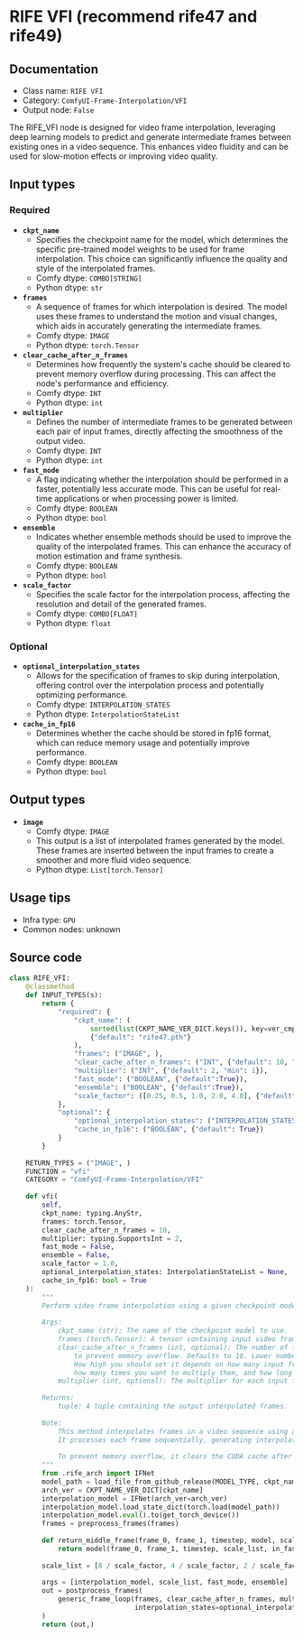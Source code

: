 # RIFE VFI (recommend rife47 and rife49)
## Documentation
- Class name: `RIFE VFI`
- Category: `ComfyUI-Frame-Interpolation/VFI`
- Output node: `False`

The RIFE_VFI node is designed for video frame interpolation, leveraging deep learning models to predict and generate intermediate frames between existing ones in a video sequence. This enhances video fluidity and can be used for slow-motion effects or improving video quality.
## Input types
### Required
- **`ckpt_name`**
    - Specifies the checkpoint name for the model, which determines the specific pre-trained model weights to be used for frame interpolation. This choice can significantly influence the quality and style of the interpolated frames.
    - Comfy dtype: `COMBO[STRING]`
    - Python dtype: `str`
- **`frames`**
    - A sequence of frames for which interpolation is desired. The model uses these frames to understand the motion and visual changes, which aids in accurately generating the intermediate frames.
    - Comfy dtype: `IMAGE`
    - Python dtype: `torch.Tensor`
- **`clear_cache_after_n_frames`**
    - Determines how frequently the system's cache should be cleared to prevent memory overflow during processing. This can affect the node's performance and efficiency.
    - Comfy dtype: `INT`
    - Python dtype: `int`
- **`multiplier`**
    - Defines the number of intermediate frames to be generated between each pair of input frames, directly affecting the smoothness of the output video.
    - Comfy dtype: `INT`
    - Python dtype: `int`
- **`fast_mode`**
    - A flag indicating whether the interpolation should be performed in a faster, potentially less accurate mode. This can be useful for real-time applications or when processing power is limited.
    - Comfy dtype: `BOOLEAN`
    - Python dtype: `bool`
- **`ensemble`**
    - Indicates whether ensemble methods should be used to improve the quality of the interpolated frames. This can enhance the accuracy of motion estimation and frame synthesis.
    - Comfy dtype: `BOOLEAN`
    - Python dtype: `bool`
- **`scale_factor`**
    - Specifies the scale factor for the interpolation process, affecting the resolution and detail of the generated frames.
    - Comfy dtype: `COMBO[FLOAT]`
    - Python dtype: `float`
### Optional
- **`optional_interpolation_states`**
    - Allows for the specification of frames to skip during interpolation, offering control over the interpolation process and potentially optimizing performance.
    - Comfy dtype: `INTERPOLATION_STATES`
    - Python dtype: `InterpolationStateList`
- **`cache_in_fp16`**
    - Determines whether the cache should be stored in fp16 format, which can reduce memory usage and potentially improve performance.
    - Comfy dtype: `BOOLEAN`
    - Python dtype: `bool`
## Output types
- **`image`**
    - Comfy dtype: `IMAGE`
    - This output is a list of interpolated frames generated by the model. These frames are inserted between the input frames to create a smoother and more fluid video sequence.
    - Python dtype: `List[torch.Tensor]`
## Usage tips
- Infra type: `GPU`
- Common nodes: unknown


## Source code
```python
class RIFE_VFI:
    @classmethod
    def INPUT_TYPES(s):
        return {
            "required": {
                "ckpt_name": (
                    sorted(list(CKPT_NAME_VER_DICT.keys()), key=ver_cmp_key),
                    {"default": "rife47.pth"}
                ),
                "frames": ("IMAGE", ),
                "clear_cache_after_n_frames": ("INT", {"default": 10, "min": 1, "max": 1000}),
                "multiplier": ("INT", {"default": 2, "min": 1}),
                "fast_mode": ("BOOLEAN", {"default":True}),
                "ensemble": ("BOOLEAN", {"default":True}),
                "scale_factor": ([0.25, 0.5, 1.0, 2.0, 4.0], {"default": 1.0})
            },
            "optional": {
                "optional_interpolation_states": ("INTERPOLATION_STATES", ),
                "cache_in_fp16": ("BOOLEAN", {"default": True})
            }
        }
    
    RETURN_TYPES = ("IMAGE", )
    FUNCTION = "vfi"
    CATEGORY = "ComfyUI-Frame-Interpolation/VFI"
    
    def vfi(
        self,
        ckpt_name: typing.AnyStr,
        frames: torch.Tensor,
        clear_cache_after_n_frames = 10,
        multiplier: typing.SupportsInt = 2,
        fast_mode = False,
        ensemble = False,
        scale_factor = 1.0,
        optional_interpolation_states: InterpolationStateList = None,
        cache_in_fp16: bool = True
    ):
        """
        Perform video frame interpolation using a given checkpoint model.
    
        Args:
            ckpt_name (str): The name of the checkpoint model to use.
            frames (torch.Tensor): A tensor containing input video frames.
            clear_cache_after_n_frames (int, optional): The number of frames to process before clearing CUDA cache
                to prevent memory overflow. Defaults to 10. Lower numbers are safer but mean more processing time.
                How high you should set it depends on how many input frames there are, input resolution (after upscaling),
                how many times you want to multiply them, and how long you're willing to wait for the process to complete.
            multiplier (int, optional): The multiplier for each input frame. 60 input frames * 2 = 120 output frames. Defaults to 2.
    
        Returns:
            tuple: A tuple containing the output interpolated frames.
    
        Note:
            This method interpolates frames in a video sequence using a specified checkpoint model. 
            It processes each frame sequentially, generating interpolated frames between them.
    
            To prevent memory overflow, it clears the CUDA cache after processing a specified number of frames.
        """
        from .rife_arch import IFNet
        model_path = load_file_from_github_release(MODEL_TYPE, ckpt_name)
        arch_ver = CKPT_NAME_VER_DICT[ckpt_name]
        interpolation_model = IFNet(arch_ver=arch_ver)
        interpolation_model.load_state_dict(torch.load(model_path))
        interpolation_model.eval().to(get_torch_device())
        frames = preprocess_frames(frames)
        
        def return_middle_frame(frame_0, frame_1, timestep, model, scale_list, in_fast_mode, in_ensemble):
            return model(frame_0, frame_1, timestep, scale_list, in_fast_mode, in_ensemble)
        
        scale_list = [8 / scale_factor, 4 / scale_factor, 2 / scale_factor, 1 / scale_factor] 
        
        args = [interpolation_model, scale_list, fast_mode, ensemble]
        out = postprocess_frames(
            generic_frame_loop(frames, clear_cache_after_n_frames, multiplier, return_middle_frame, *args, 
                               interpolation_states=optional_interpolation_states, dtype=torch.float16 if cache_in_fp16 else torch.float32)
        )
        return (out,)

```
